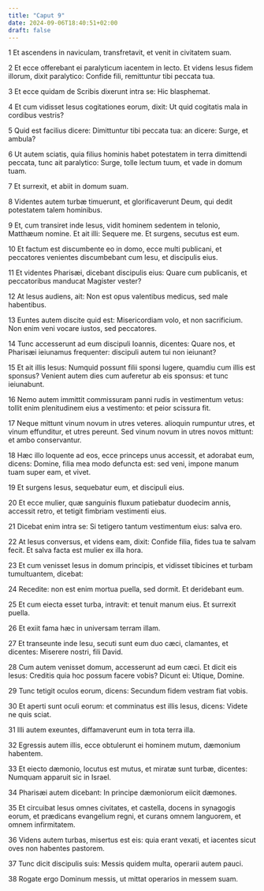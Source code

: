 ```yaml
---
title: "Caput 9"
date: 2024-09-06T18:40:51+02:00
draft: false
---
```




1 Et ascendens in naviculam, transfretavit, et venit in civitatem suam.

2 Et ecce offerebant ei paralyticum iacentem in lecto. Et videns Iesus fidem illorum, dixit paralytico: Confide fili, remittuntur tibi peccata tua.

3 Et ecce quidam de Scribis dixerunt intra se: Hic blasphemat.

4 Et cum vidisset Iesus cogitationes eorum, dixit: Ut quid cogitatis mala in cordibus vestris?

5 Quid est facilius dicere: Dimittuntur tibi peccata tua: an dicere: Surge, et ambula?

6 Ut autem sciatis, quia filius hominis habet potestatem in terra dimittendi peccata, tunc ait paralytico: Surge, tolle lectum tuum, et vade in domum tuam.

7 Et surrexit, et abiit in domum suam.

8 Videntes autem turbæ timuerunt, et glorificaverunt Deum, qui dedit potestatem talem hominibus.

9 Et, cum transiret inde Iesus, vidit hominem sedentem in telonio, Matthæum nomine. Et ait illi: Sequere me. Et surgens, secutus est eum.

10 Et factum est discumbente eo in domo, ecce multi publicani, et peccatores venientes discumbebant cum Iesu, et discipulis eius.

11 Et videntes Pharisæi, dicebant discipulis eius: Quare cum publicanis, et peccatoribus manducat Magister vester?

12 At Iesus audiens, ait: Non est opus valentibus medicus, sed male habentibus.

13 Euntes autem discite quid est: Misericordiam volo, et non sacrificium. Non enim veni vocare iustos, sed peccatores.

14 Tunc accesserunt ad eum discipuli Ioannis, dicentes: Quare nos, et Pharisæi ieiunamus frequenter: discipuli autem tui non ieiunant?

15 Et ait illis Iesus: Numquid possunt filii sponsi lugere, quamdiu cum illis est sponsus? Venient autem dies cum auferetur ab eis sponsus: et tunc ieiunabunt.

16 Nemo autem immittit commissuram panni rudis in vestimentum vetus: tollit enim plenitudinem eius a vestimento: et peior scissura fit.

17 Neque mittunt vinum novum in utres veteres. alioquin rumpuntur utres, et vinum effunditur, et utres pereunt. Sed vinum novum in utres novos mittunt: et ambo conservantur.

18 Hæc illo loquente ad eos, ecce princeps unus accessit, et adorabat eum, dicens: Domine, filia mea modo defuncta est: sed veni, impone manum tuam super eam, et vivet.

19 Et surgens Iesus, sequebatur eum, et discipuli eius.

20 Et ecce mulier, quæ sanguinis fluxum patiebatur duodecim annis, accessit retro, et tetigit fimbriam vestimenti eius.

21 Dicebat enim intra se: Si tetigero tantum vestimentum eius: salva ero.

22 At Iesus conversus, et videns eam, dixit: Confide filia, fides tua te salvam fecit. Et salva facta est mulier ex illa hora.

23 Et cum venisset Iesus in domum principis, et vidisset tibicines et turbam tumultuantem, dicebat:

24 Recedite: non est enim mortua puella, sed dormit. Et deridebant eum.

25 Et cum eiecta esset turba, intravit: et tenuit manum eius. Et surrexit puella.

26 Et exiit fama hæc in universam terram illam.

27 Et transeunte inde Iesu, secuti sunt eum duo cæci, clamantes, et dicentes: Miserere nostri, fili David.

28 Cum autem venisset domum, accesserunt ad eum cæci. Et dicit eis Iesus: Creditis quia hoc possum facere vobis? Dicunt ei: Utique, Domine.

29 Tunc tetigit oculos eorum, dicens: Secundum fidem vestram fiat vobis.

30 Et aperti sunt oculi eorum: et comminatus est illis Iesus, dicens: Videte ne quis sciat.

31 Illi autem exeuntes, diffamaverunt eum in tota terra illa.

32 Egressis autem illis, ecce obtulerunt ei hominem mutum, dæmonium habentem.

33 Et eiecto dæmonio, locutus est mutus, et miratæ sunt turbæ, dicentes: Numquam apparuit sic in Israel.

34 Pharisæi autem dicebant: In principe dæmoniorum eiicit dæmones.

35 Et circuibat Iesus omnes civitates, et castella, docens in synagogis eorum, et prædicans evangelium regni, et curans omnem languorem, et omnem infirmitatem.

36 Videns autem turbas, misertus est eis: quia erant vexati, et iacentes sicut oves non habentes pastorem.

37 Tunc dicit discipulis suis: Messis quidem multa, operarii autem pauci.

38 Rogate ergo Dominum messis, ut mittat operarios in messem suam.

